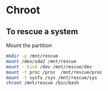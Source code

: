 # Chroot

## To rescue a system

Mount the partition

```bash
mkdir -p /mnt/rescue
mount /dev/sda2 /mnt/rescue
mount --bind /dev /mnt/rescue/dev
mount -t proc /proc  /mnt/rescue/proc
mount -t sysfs /sys /mnt/rescue/sys
chroot /mnt/rescue /bin/bash
```